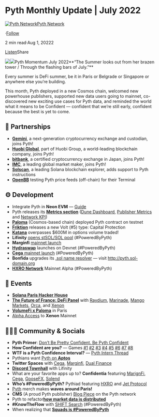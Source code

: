 Pyth Monthly Update | July 2022
===============================

[![Pyth Network](https://miro.medium.com/v2/resize:fill:88:88/1*rdK3rHcWpkge6BRQRIwBjA.jpeg)](/?source=post_page-----d86395755f02--------------------------------)[Pyth Network](/?source=post_page-----d86395755f02--------------------------------)

·[Follow](https://medium.com/m/signin?actionUrl=https%3A%2F%2Fmedium.com%2F_%2Fsubscribe%2Fuser%2Ff55fccc0ad62&operation=register&redirect=https%3A%2F%2Fpythnetwork.medium.com%2Fpyth-july-update-d86395755f02&user=Pyth+Network&userId=f55fccc0ad62&source=post_page-f55fccc0ad62----d86395755f02---------------------post_header-----------)

2 min read·Aug 1, 20222

[Listen](https://medium.com/m/signin?actionUrl=https%3A%2F%2Fmedium.com%2Fplans%3Fdimension%3Dpost_audio_button%26postId%3Dd86395755f02&operation=register&redirect=https%3A%2F%2Fpythnetwork.medium.com%2Fpyth-july-update-d86395755f02&source=-----d86395755f02---------------------post_audio_button-----------)Share

![](https://miro.medium.com/v2/resize:fit:1400/1*3Ow7IlwnEKdBrALMecoNgg.gif)![](https://miro.medium.com/v2/resize:fit:1400/1*Hdmm8vr-X1yQAdeIVbWOKA.jpeg)Pyth Momentum July 2022**“The Summer looks out from her brazen tower / Through the flashing bars of July.”**

Every summer is DeFi summer, be it in Paris or Belgrade or Singapore or anywhere else you’re building.

This month, Pyth deployed in a new Cosmos chain, welcomed new powerhouse publishers, supported new data users going to mainnet, co-discovered new exciting use cases for Pyth data, and reminded the world what it means to be Confident — confident that we’re still early, confident because the best is yet to come.

**🤝 Partnerships**
------------------

* [**Gemini**](/new-pyth-data-provider-gemini-bade70484ef9), a next-generation cryptocurrency exchange and custodian, joins Pyth!
* [**Huobi Global**](/new-pyth-data-provider-huobi-global-5012c33c718b), part of Huobi Group, a world-leading blockchain company, joins Pyth!
* [**bitbank**](/new-pyth-data-provider-bitbank-fcd4af5d93b7), a certified cryptocurrency exchange in Japan, joins Pyth!
* [**IMC**](/new-pyth-data-provider-imc-1b9bef310e16), a leading global market maker, joins Pyth!
* [**Solscan**](https://twitter.com/PythNetwork/status/1552303836911517696), a leading Solana blockchain explorer, adds support to Pyth instructions
* [**OpenBB**](https://twitter.com/josedonato__/status/1551721654518255616) testing Pyth price feeds (off-chain) for their Terminal

**⚙️ Development**
------------------

* Integrate Pyth in **Neon EVM** — [Guide](https://medium.com/neon-labs/pyth-on-neon-evm-real-time-market-data-oracle-146111c05f1f)
* Pyth releases its [**Metrics section**](https://docs.pyth.network/metrics) ([Dune Dashboard](https://docs.pyth.network/metrics/dune-dashboard), [Publisher Metrics](https://docs.pyth.network/metrics/publisher-metrics) and [Network KPI](https://docs.pyth.network/metrics/kpi))
* [**Paloma**](https://twitter.com/crosschainco/status/1552303602344964096) (Cosmos-based chain) deployed Pyth contract on testnet
* [**Friktion**](https://twitter.com/PythNetwork/status/1549759379817172992) releases a new Volt (#5) type: Capital Protection
* [**Katana**](https://twitter.com/PythNetwork/status/1549051529528688641) overpasses $600M in options volume traded!
* **Lifinity** [opens stSOL/SOL pool](https://twitter.com/PythNetwork/status/1545048082944995328) (#PoweredByPyth)
* **Marginfi** [mainnet launch](https://twitter.com/PythNetwork/status/1544455197946220553)
* [**Hydraswap**](https://twitter.com/PythNetwork/status/1543217173891514369) launches on Devnet (#PoweredByPyth)
* [**Cega** mainnet launch](https://twitter.com/PythNetwork/status/1546878536551636993) (#PoweredByPyth)
* **Bonfida** upgrades its [.sol name resolver](https://twitter.com/PythNetwork/status/1551577202797543424) — visit <http://pyth.sol-domain.org>
* [**HXRO Network**](https://twitter.com/PythNetwork/status/1546522407497777154) Mainnet Alpha (#PoweredByPyth)

**📅 Events**
------------

* [**Solana Paris Hacker House**](https://twitter.com/PythNetwork/status/1548968907817598976)
* [**The Future of France: DeFi Panel**](https://twitter.com/hackerhouses/status/1549033969286582274) with [Raydium](https://twitter.com/RaydiumProtocol), [Marinade](https://twitter.com/MarinadeFinance), [Mango Markets](https://twitter.com/mangomarkets), [Orca](https://twitter.com/orca_so), and [Xenon](https://twitter.com/XenonProtocol)
* [**VolumeFi x Paloma**](https://twitter.com/KemarTiti/status/1549853092170063884/) in Paris
* [Alpha Access](https://twitter.com/PythNetwork/status/1544697592155705345) to **Xenon** Mainnet

**🧑‍🤝‍🧑 Community & Socials**
-----------------------------

* **Pyth Primer**: [Don’t Be Pretty Confident. Be Pyth Confident](/pyth-primer-dont-be-pretty-confident-be-pyth-confident-818b0fa3a24c)
* **How Confident are you?** — Games [#1](https://twitter.com/PythNetwork/status/1549409180712374272) [#2](https://twitter.com/PythNetwork/status/1549786402430263306) [#3](https://twitter.com/PythNetwork/status/1550135562442522624) [#4](https://twitter.com/PythNetwork/status/1551538765054754816) [#5](https://twitter.com/PythNetwork/status/1552402153507110913) [#6](https://twitter.com/PythNetwork/status/1551916000462913536) [#7](https://twitter.com/PythNetwork/status/1552063528634163201) [#8](https://twitter.com/PythNetwork/status/1552402153507110913)
* **WTF is a Pyth Confidence Interval?** — [Pyth Intern Thread](https://twitter.com/PythIntern/status/1551617512231428096)
* Pythians want [Pyth on **Aptos**](https://twitter.com/terorie_dev/status/1549825388557246464)
* **Twitter Spaces** with [Cega](https://twitter.com/PythNetwork/status/1543677367914209281), [Marginfi](https://twitter.com/PythNetwork/status/1545056616172515332), [Dual Finance](https://twitter.com/PythNetwork/status/1551346038920777728)
* [**Discord Townhall**](https://twitter.com/Lifinity_io/status/1544648810898419712) with Lifinity
* What are your favorite apps up to? **Confidentia** featuring [MarignFi](/confidentia-marginfi-announces-mainnet-alpha-eeb7119873af), [Cega](/confidentia-cega-wants-to-go-fast-8ec5c38b74f2), [GooseFX](/confidentia-goosefxs-launchpad-is-ready-for-flight-7e9d3e676fc), [Solend](/confidentia-solends-got-a-surprise-3f3897f5b850)
* **Who’s #PoweredByPyth?** Pythiad featuring [HXRO](/pythiad-the-hxro-we-need-on-mainnet-b41b8930d2d) and [Jet Protocol](/pythiad-jet-protocol-the-second-leg-of-the-journey-ae00b6e3745b)
* [Pyth](https://twitter.com/cryptohontas/status/1549117069932756999) merch makes **waves around Paris!**
* **CMS** (A proud Pyth publisher) [Blog Piece](https://twitter.com/cmspeary/status/1546575576756109312) on the Pyth network
* Pyth to refactor[**how market data is distributed**](https://twitter.com/kmcpartland/status/1545502112708280324)
* **#KnowTheFlow** with [SHIFT Search](https://twitter.com/SearchShift/status/1545084659163287552) (#PoweredByPyth)
* When realizing that [**Squads is #PoweredByPyth**](https://twitter.com/SquadsProtocol/status/1544034067686969344)
